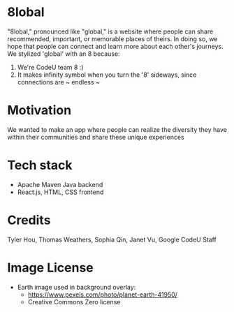 # 8lobal
"8lobal," pronounced like "global," is a website where people can share recommended, important, or memorable places of theirs. In doing so, we hope that people can connect and learn more about each other's journeys. We stylized 'global' with an 8 because:
1) We're CodeU team 8 :)
2) It makes infinity symbol when you turn the '8' sideways, since connections are ~ endless ~

# Motivation
We wanted to make an app where people can realize the diversity they have within their communities and share these unique experiences

# Tech stack
- Apache Maven Java backend
- React.js, HTML, CSS frontend

# Credits
Tyler Hou, Thomas Weathers, Sophia Qin, Janet Vu, Google CodeU Staff

# Image License
- Earth image used in background overlay:
   - https://www.pexels.com/photo/planet-earth-41950/
   - Creative Commons Zero license
